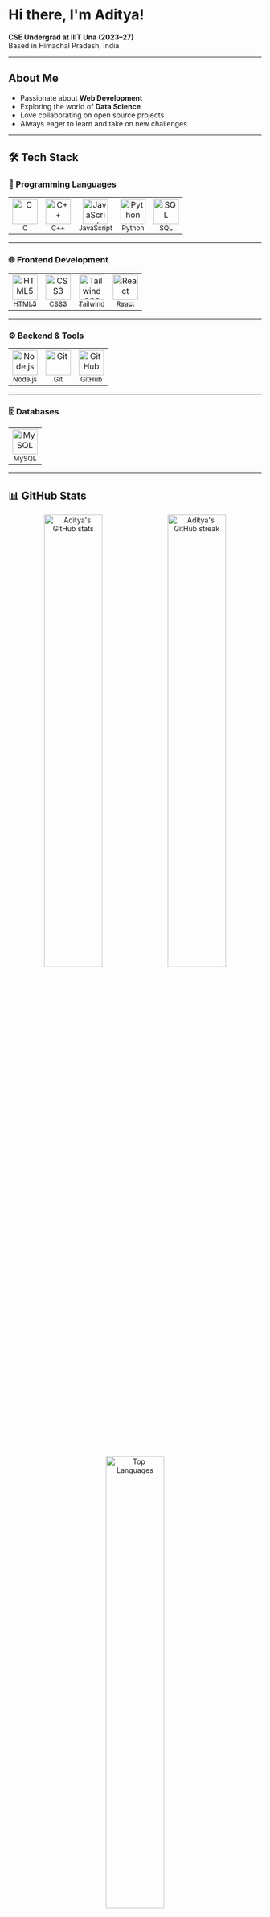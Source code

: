 # Hi there, I'm Aditya!

**CSE Undergrad at IIIT Una (2023–27)**  
Based in Himachal Pradesh, India

---

## About Me

- Passionate about **Web Development**
- Exploring the world of **Data Science**
- Love collaborating on open source projects
- Always eager to learn and take on new challenges

---

## 🛠 Tech Stack

### 🧠 Programming Languages

<table>
  <tr>
    <td align="center">
      <a href="https://en.wikipedia.org/wiki/C_(programming_language)" target="_blank">
        <img src="https://cdn.jsdelivr.net/gh/devicons/devicon/icons/c/c-original.svg" width="50" height="50" alt="C"/>
        <br/><sub>C</sub>
      </a>
    </td>
    <td align="center">
      <a href="https://isocpp.org/" target="_blank">
        <img src="https://cdn.jsdelivr.net/gh/devicons/devicon/icons/cplusplus/cplusplus-original.svg" width="50" height="50" alt="C++"/>
        <br/><sub>C++</sub>
      </a>
    </td>
    <td align="center">
      <a href="https://developer.mozilla.org/en-US/docs/Web/JavaScript" target="_blank">
        <img src="https://cdn.jsdelivr.net/gh/devicons/devicon/icons/javascript/javascript-original.svg" width="50" height="50" alt="JavaScript"/>
        <br/><sub>JavaScript</sub>
      </a>
    </td>
    <td align="center">
      <a href="https://www.python.org/" target="_blank">
        <img src="https://cdn.jsdelivr.net/gh/devicons/devicon/icons/python/python-original.svg" width="50" height="50" alt="Python"/>
        <br/><sub>Python</sub>
      </a>
    </td>
    <td align="center">
      <a href="https://en.wikipedia.org/wiki/SQL" target="_blank">
     <img src="https://img.icons8.com/external-flat-juicy-fish/60/external-sql-coding-and-development-flat-flat-juicy-fish.png" width="50" height="50" alt="SQL"/>
        <br/><sub>SQL</sub>
      </a>
    </td>
  </tr>
</table>

---

### 🌐 Frontend Development

<table>
  <tr>
    <td align="center">
      <a href="https://developer.mozilla.org/en-US/docs/Web/HTML" target="_blank">
        <img src="https://cdn.jsdelivr.net/gh/devicons/devicon/icons/html5/html5-original.svg" width="50" height="50" alt="HTML5"/>
        <br/><sub>HTML5</sub>
      </a>
    </td>
    <td align="center">
      <a href="https://developer.mozilla.org/en-US/docs/Web/CSS" target="_blank">
        <img src="https://cdn.jsdelivr.net/gh/devicons/devicon/icons/css3/css3-original.svg" width="50" height="50" alt="CSS3"/>
        <br/><sub>CSS3</sub>
      </a>
    </td>
    <td align="center">
      <a href="https://tailwindcss.com/" target="_blank">
        <img src="https://www.svgrepo.com/show/374118/tailwind.svg" width="50" height="50" alt="Tailwind CSS"/>
        <br/><sub>Tailwind</sub>
      </a>
    </td>
    <td align="center">
      <a href="https://reactjs.org/" target="_blank">
        <img src="https://cdn.jsdelivr.net/gh/devicons/devicon/icons/react/react-original.svg" width="50" height="50" alt="React"/>
        <br/><sub>React</sub>
      </a>
    </td>
  </tr>
</table>

---

### ⚙️ Backend & Tools

<table>
  <tr>
    <td align="center">
      <a href="https://nodejs.org/" target="_blank">
        <img src="https://cdn.jsdelivr.net/gh/devicons/devicon/icons/nodejs/nodejs-original.svg" width="50" height="50" alt="Node.js"/>
        <br/><sub>Node.js</sub>
      </a>
    </td>
    <td align="center">
      <a href="https://git-scm.com/" target="_blank">
        <img src="https://cdn.jsdelivr.net/gh/devicons/devicon/icons/git/git-original.svg" width="50" height="50" alt="Git"/>
        <br/><sub>Git</sub>
      </a>
    </td>
    <td align="center">
      <a href="https://github.com/" target="_blank">
        <img src="https://cdn.jsdelivr.net/gh/devicons/devicon/icons/github/github-original.svg" width="50" height="50" alt="GitHub"/>
        <br/><sub>GitHub</sub>
      </a>
    </td>
  </tr>
</table>

---

### 🗄️ Databases

<table>
  <tr>
    <td align="center">
      <a href="https://www.mysql.com/" target="_blank">
        <img src="https://cdn.jsdelivr.net/gh/devicons/devicon/icons/mysql/mysql-original-wordmark.svg" width="50" height="50" alt="MySQL"/>
        <br/><sub>MySQL</sub>
      </a>
    </td>
  </tr>
</table>

---

## 📊 GitHub Stats

<div align="center">
  <img src="https://github-readme-stats.vercel.app/api?username=Aditya100905&show_icons=true&theme=radical&hide_border=true" alt="Aditya's GitHub stats" width="48%"/>
  <img src="https://streak-stats.demolab.com/?user=Aditya100905&theme=radical&hide_border=true" alt="Aditya's GitHub streak" width="48%"/>
</div>

<div align="center">
  <img src="https://github-readme-stats.vercel.app/api/top-langs/?username=Aditya100905&layout=compact&theme=radical&hide_border=true" alt="Top Languages" width="48%"/>
</div>

---

## 📬 Connect with me

[![LinkedIn](https://img.shields.io/badge/LinkedIn-0A66C2?style=for-the-badge&logo=linkedin&logoColor=white)](https://www.linkedin.com/in/aditya-kumar-goyal-1a631328a)  
[![Gmail](https://img.shields.io/badge/Gmail-D14836?style=for-the-badge&logo=gmail&logoColor=white)](mailto:adityakumargoyal06@gmail.com)  
[![X (Twitter)](https://img.shields.io/badge/X-000000?style=for-the-badge&logo=x&logoColor=white)](https://x.com/Aditya903282713)

---

<div align="center">

> *"Code is like humor. When you have to explain it, it's bad."* – **Cory House**

**Thanks for visiting my GitHub!**

</div>
